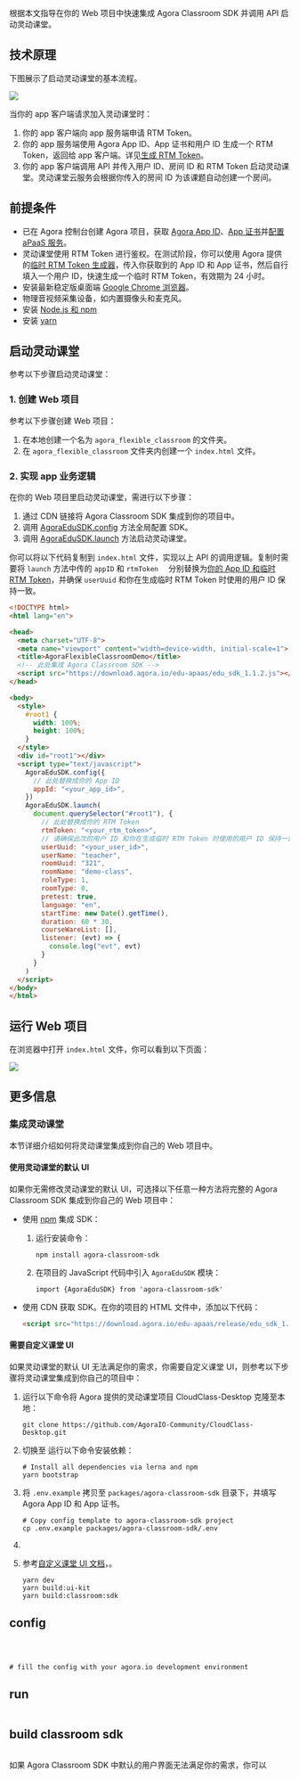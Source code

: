 根据本文指导在你的 Web 项目中快速集成 Agora Classroom SDK 并调用 API 启动灵动课堂。

## 技术原理

下图展示了启动灵动课堂的基本流程。

![](https://web-cdn.agora.io/docs-files/1626925692656)

当你的 app 客户端请求加入灵动课堂时：

1. 你的 app 客户端向 app 服务端申请 RTM Token。
2. 你的 app 服务端使用 Agora App ID、App 证书和用户 ID 生成一个 RTM Token，返回给 app 客户端。详见[生成 RTM Token](/cn/Real-time-Messaging/token_server_rtm)。
3. 你的 app 客户端调用 API 并传入用户 ID、房间 ID 和 RTM Token 启动灵动课堂。灵动课堂云服务会根据你传入的房间 ID 为该课题自动创建一个房间。

<a name="prerequisites"></a>

## 前提条件

- 已在 Agora 控制台创建 Agora 项目，获取 [Agora App ID](/cn/Agora%20Platform/get_appid_token#%E8%8E%B7%E5%8F%96-app-id)、[App 证书](/cn/Agora%20Platform/get_appid_token#%E8%8E%B7%E5%8F%96-app-%E8%AF%81%E4%B9%A6)并[配置 aPaaS 服务](/cn/agora-class/agora_class_prep?platform=Web)。
- 灵动课堂使用 RTM Token 进行鉴权。在测试阶段，你可以使用 Agora 提供的[临时 RTM Token 生成器](https://webdemo.agora.io/token-builder/)，传入你获取到的 App ID 和 App 证书，然后自行填入一个用户 ID，快速生成一个临时 RTM Token，有效期为 24 小时。
- 安装最新稳定版桌面端 [Google Chrome 浏览器](https://www.google.cn/chrome/)。
- 物理音视频采集设备，如内置摄像头和麦克风。
- 安装 [Node.js 和 npm](https://www.npmjs.com/)
- 安装 [yarn](https://yarnpkg.com/)

## 启动灵动课堂

参考以下步骤启动灵动课堂：

### 1. 创建 Web 项目

参考以下步骤创建 Web 项目：

1. 在本地创建一个名为 `agora_flexible_classroom` 的文件夹。
2. 在 `agora_flexible_classroom` 文件夹内创建一个 `index.html` 文件。

### 2. 实现 app 业务逻辑

在你的 Web 项目里启动灵动课堂，需进行以下步骤：

1. 通过 CDN 链接将 Agora Classroom SDK 集成到你的项目中。
2. 调用 [AgoraEduSDK.config]() 方法全局配置 SDK。
3. 调用 [AgoraEduSDK.launch]() 方法启动灵动课堂。

你可以将以下代码复制到 `index.html` 文件，实现以上 API 的调用逻辑。复制时需要将 `launch` 方法中传的 `appID`  和 `rtmToken  ` 分别替换为[你的 App ID 和临时 RTM Token](#prerequisites)，并确保 `userUuid` 和你在生成临时 RTM Token 时使用的用户 ID 保持一致。

```html
<!DOCTYPE html>
<html lang="en">

<head>
  <meta charset="UTF-8">
  <meta name="viewport" content="width=device-width, initial-scale=1">
  <title>AgoraFlexibleClassroomDemo</title>
  <!-- 此处集成 Agora Classroom SDK -->
  <script src="https://download.agora.io/edu-apaas/edu_sdk_1.1.2.js"></script>
</head>

<body>
  <style>
    #root1 {
      width: 100%;
      height: 100%;
    }
  </style>
  <div id="root1"></div>
  <script type="text/javascript">
    AgoraEduSDK.config({
      // 此处替换成你的 App ID
      appId: "<your_app_id>",
    })
    AgoraEduSDK.launch(
      document.querySelector("#root1"), {
        // 此处替换成你的 RTM Token
        rtmToken: "<your_rtm_token>",
        // 请确保此次的用户 ID 和你在生成临时 RTM Token 时使用的用户 ID 保持一致
        userUuid: "<your_user_id>",
        userName: "teacher",
        roomUuid: "321",
        roomName: "demo-class",
        roleType: 1,
        roomType: 0,
        pretest: true,
        language: "en",
        startTime: new Date().getTime(),
        duration: 60 * 30,
        courseWareList: [],
        listener: (evt) => {
          console.log("evt", evt)
        }
      }
    )
  </script>
</body>
</html>
```

## 运行 Web 项目

在浏览器中打开 `index.html` 文件，你可以看到以下页面：

![](https://web-cdn.agora.io/docs-files/1621308595366)



## 更多信息

### 集成灵动课堂

本节详细介绍如何将灵动课堂集成到你自己的 Web 项目中。

#### 使用灵动课堂的默认 UI

如果你无需修改灵动课堂的默认 UI，可选择以下任意一种方法将完整的 Agora Classroom SDK 集成到你自己的 Web 项目中：

- 使用 [npm](https://www.npmjs.com/package/agora-classroom-sdk) 集成 SDK：

  1. 运行安装命令：

     ```
     npm install agora-classroom-sdk
     ```

  2. 在项目的 JavaScript 代码中引入 `AgoraEduSDK` 模块：

     ```
     import {AgoraEduSDK} from 'agora-classroom-sdk'
     ```

- 使用 CDN 获取 SDK。在你的项目的 HTML 文件中，添加以下代码：

  ```html
  <script src="https://download.agora.io/edu-apaas/release/edu_sdk_1.1.5.js"></script>
  ```

#### 需要自定义课堂 UI

如果灵动课堂的默认 UI 无法满足你的需求，你需要自定义课堂 UI，则参考以下步骤将灵动课堂集成到你自己的项目中：

1. 运行以下命令将 Agora 提供的灵动课堂项目 CloudClass-Desktop 克隆至本地：

   ```
   git clone https://github.com/AgoraIO-Community/CloudClass-Desktop.git
   ```

2. 切换至 运行以下命令安装依赖：

   ```
   # Install all dependencies via lerna and npm
   yarn bootstrap
   ```

3. 将 `.env.example` 拷贝至 `packages/agora-classroom-sdk` 目录下，并填写 Agora App ID 和 App 证书。

   ```
   # Copy config template to agora-classroom-sdk project
   cp .env.example packages/agora-classroom-sdk/.env
   ```

4. 

5. 参考[自定义课堂 UI 文档]()，。

   ```
   yarn dev
   yarn build:ui-kit
   yarn build:classroom:sdk
   ```

   



## config

```



# fill the config with your agora.io development environment
```

## run

```

```

## build classroom sdk

```

```

如果 Agora Classroom SDK 中默认的用户界面无法满足你的需求，你可以